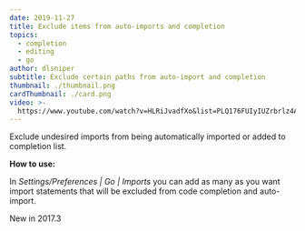 ```yaml
---
date: 2019-11-27
title: Exclude items from auto-imports and completion
topics:
  - completion
  - editing
  - go
author: dlsniper
subtitle: Exclude certain paths from auto-import and completion
thumbnail: ./thumbnail.png
cardThumbnail: ./card.png
video: >-
  https://www.youtube.com/watch?v=HLRiJvadfXo&list=PLQ176FUIyIUZrbrlz4AY1V8VzBJKZyVlW&index=46
---
```


Exclude undesired imports from being automatically imported or added to
completion list.

**How to use:**

In _Settings/Preferences | Go | Imports_ you can add as many as you want import
statements that will be excluded from code completion and auto-import.

<span class="tag is-rounded">New in 2017.3</span>
